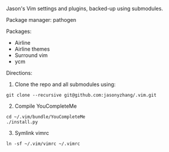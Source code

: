 Jason's Vim settings and plugins, backed-up using submodules.

Package manager: pathogen

Packages:

* Airline
* Airline themes
* Surround vim
* ycm


Directions:

1. Clone the repo and all submodules using:

```
git clone --recursive git@github.com:jasonyzhang/.vim.git
```

2. Compile YouCompleteMe

```
cd ~/.vim/bundle/YouCompleteMe
./install.py
```

3. Symlink vimrc

```
ln -sf ~/.vim/vimrc ~/.vimrc
```
